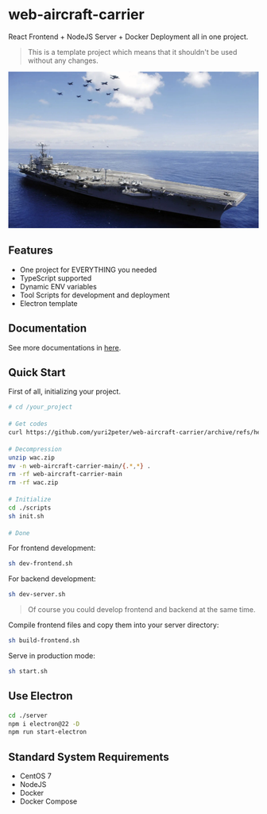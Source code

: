# web-aircraft-carrier

React Frontend + NodeJS Server + Docker Deployment all in one project.

> This is a template project which means that it shouldn't be used without any changes.

![](./docs/assets/banner.webp)

## Features

- One project for EVERYTHING you needed
- TypeScript supported
- Dynamic ENV variables
- Tool Scripts for development and deployment
- Electron template

## Documentation

See more documentations in [here](./docs/main.md).

## Quick Start

First of all, initializing your project.

```bash
# cd /your_project

# Get codes
curl https://github.com/yuri2peter/web-aircraft-carrier/archive/refs/heads/main.zip -o wac.zip --progress

# Decompression
unzip wac.zip
mv -n web-aircraft-carrier-main/{.*,*} .
rm -rf web-aircraft-carrier-main
rm -rf wac.zip

# Initialize
cd ./scripts
sh init.sh

# Done
```

For frontend development:

```bash
sh dev-frontend.sh
```

For backend development:

```bash
sh dev-server.sh
```

> Of course you could develop frontend and backend at the same time.

Compile frontend files and copy them into your server directory:

```bash
sh build-frontend.sh
```

Serve in production mode:

```bash
sh start.sh
```

## Use Electron

```bash
cd ./server
npm i electron@22 -D
npm run start-electron
```

## Standard System Requirements

- CentOS 7
- NodeJS
- Docker
- Docker Compose
